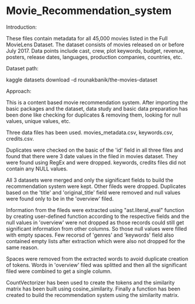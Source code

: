 # Movie_Recommendation_system
Introduction:

These files contain metadata for all 45,000 movies listed in the Full MovieLens Dataset. The dataset consists of movies released on or before July 2017. Data points include cast, crew, plot keywords, budget, revenue, posters, release dates, languages, production companies, countries, etc.

Dataset path:

kaggle datasets download -d rounakbanik/the-movies-dataset

Approach:

This is a content based movie recommendation system. After importing the basic packages and the dataset, data study and basic data preparation has been done like checking for duplicates & removing them, looking for null values, unique values, etc.

Three data files has been used. movies_metadata.csv, keywords.csv, credits.csv.

Duplicates were checked on the basic of the 'id' field in all three files and found that there were 3 date values in the filed in movies dataset. They were found using RegEx and were dropped. keywords, credits files did not contain any NULL values.

All 3 datasets were merged and only the significant fields to build the recommendation system were kept. Other fileds were dropped. Duplicates based on the 'title' and 'original_title' field were removed and null values were found only to be in the 'overview' filed.

Information from the fileds were extracted using "ast.literal_eval" function by creating user-defined function according to the respective fields and the null values in 'overview' were not dropped as those records could still get significant information from other columns. So those null values were filled with empty spaces. Few recorsd of 'genres' and 'keywords' field also contained empty lists after extraction which were also not dropped for the same reason.

Spaces were removed from the extracted words to avoid duplicate creation of tokens. Words in 'overview' filed was splitted and then all the significant filed were combined to get a single column.

CountVectorizer has been used to create the tokens and the similarity matrix has been built using cosine_similarity. Finally a function has been created to build the recommendation system using the similarity matrix.
